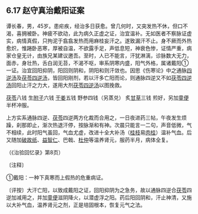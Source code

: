 ## 6.17 赵守真治戴阳证案

谭长春，男，45岁。患疟疾，经治多日获愈。曾几何时，又突发热不休，但口不渴，喜拥被卧。神疲不欲动，此为病久正虚之证，治宜温补。无如医者不察脉证虚实，病情真假，只拘泥于翕翕发热而用麻桂妄汗之。遂致漏汗不止。身不厥而外热愈炽，惟踡卧恶寒，厚被自温，不欲露手足，声低息短，神衰色惨，证情严重，病家仓皇无计，由族兄某建议邀吾。至时，人已不能言，汗犹淋漓，诊脉数大无力，面赤，身壮热，舌白润无苔，不渴不呕，审系阴寒内盛，阳气外格，属诸戴阳①一证。治宜回阳抑阴，阳回则阴和，阴阳和则汗敛也。因思《伤寒论》中之通脉[四逆汤](https://www.gmzyjc.com/read/fjx/fjx05-0.3.0.0.0.md)及[茯苓](https://www.gmzyjc.com/read/bc/bc05-0.0.1.0.0.md)[四逆汤](https://www.gmzyjc.com/read/fjx/fjx05-0.3.0.0.0.md)，皆回阳刚剂，若以汗多亡阳而论，则通脉四逆又不如[茯苓](https://www.gmzyjc.com/read/bc/bc05-0.0.1.0.0.md)[四逆汤](https://www.gmzyjc.com/read/fjx/fjx05-0.3.0.0.0.md)回阳止汗之力大，遂用大剂[茯苓](https://www.gmzyjc.com/read/bc/bc05-0.0.1.0.0.md)[四逆汤](https://www.gmzyjc.com/read/fjx/fjx05-0.3.0.0.0.md)以图挽救。

[茯苓](https://www.gmzyjc.com/read/bc/bc05-0.0.1.0.0.md)八钱 生[附子](https://www.gmzyjc.com/read/bc/bc07-0.1.0.0.0.md)六钱 [干姜](https://www.gmzyjc.com/read/bc/bc07-0.4.0.0.0.md)五钱 野参四钱（另蒸兑） 炙[甘草](https://www.gmzyjc.com/read/bc/bc17-0.1.8.0.0.md)三钱 煎好，另加[童便](https://www.gmzyjc.com/read/bc/bc03-0.3.7.0.0.md)半杯冲服。

上方实系通脉四逆、[茯苓](https://www.gmzyjc.com/read/bc/bc05-0.0.1.0.0.md)四逆两方化裁而合用之，一日夜进药三帖，午夜发生烦躁，刹那即止，渐次热退汗停，按脉渐和有神。次晨只能言一二句，声音低微，气不相续，此时阳气虽回，气血尤虚，改进十全大补汤（[桂枝](https://www.gmzyjc.com/read/bc/bc01-1.1.2.0.0.md)易[肉桂](https://www.gmzyjc.com/read/bc/bc07-0.3.0.0.0.md)）温补气血。后又随加[破故纸](https://www.gmzyjc.com/read/bc/bc17-0.2.8.0.0.md)、[益智仁](https://www.gmzyjc.com/read/bc/bc17-0.2.9.0.0.md)、巴戟、[杜仲](https://www.gmzyjc.com/read/bc/bc17-0.2.10.0.0.md)等温养肾元，服药半月，病体全复。

（《治验回忆录》第8页）

〔注释〕

①戴阳：一种下真寒而上假热的危重病证。

〔评按〕大汗亡阳，以致成戴阳之证，回阳抑阴为之急务，故以通脉四逆合[茯苓](https://www.gmzyjc.com/read/bc/bc05-0.0.1.0.0.md)四逆加减用之，并加[童便](https://www.gmzyjc.com/read/bc/bc03-0.3.7.0.0.md)滋阴降火，以潜虚浮之阳。药后阳回阴和，汗止神清，又施以大补气血，温养肾元之剂，正是培固根本，恢复元气之法。
